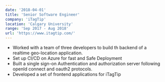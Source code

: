 ```yaml
---
date: '2018-04-01'
title: 'Senior Software Engineer'
company: 'iTagTip'
location: 'Calgary University'
range: 'Sep 2017 - Aug 2018'
url: 'https://www.itagtip.com/'
---
```


- Worked with a team of three developers to build th backend of a realtime geo-location application.
- Set up CI/CD on Azure for fast and Safe Deployment
- Built a single sign-on Authentication and authorization server following openId connect and oauth2 protocols.
- Developed a set of frontend applications for iTagTip
